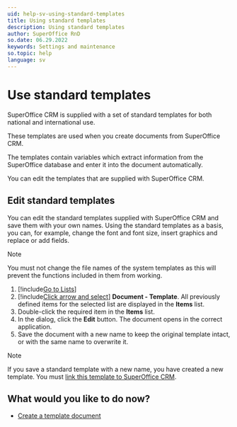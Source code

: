 ```yaml
---
uid: help-sv-using-standard-templates
title: Using standard templates
description: Using standard templates
author: SuperOffice RnD
so.date: 06.29.2022
keywords: Settings and maintenance
so.topic: help
language: sv
---
```


# Use standard templates

SuperOffice CRM is supplied with a set of standard templates for both national and international use.

These templates are used when you create documents from SuperOffice CRM.

The templates contain variables which extract information from the SuperOffice database and enter it into the document automatically.

You can edit the templates that are supplied with SuperOffice CRM.

## Edit standard templates

You can edit the standard templates supplied with SuperOffice CRM and save them with your own names. Using the standard templates as a basis, you can, for example, change the font and font size, insert graphics and replace or add fields.

> [!NOTE]
> You must not change the file names of the system templates as this will prevent the functions included in them from working.

1. [!include[Go to Lists](includes/goto-lists.md)]
2. [!include[Click arrow and select](includes/expand-list.md)] **Document - Template**.
    All previously defined items for the selected list are displayed in the **Items** list.
3. Double-click the required item in the **Items** list.
4. In the dialog, click the **Edit** button. The document opens in the correct application.
5. Save the document with a new name to keep the original template intact, or with the same name to overwrite it.

> [!NOTE]
> If you save a standard template with a new name, you have created a new template. You must [link this template to SuperOffice CRM][1].

## What would you like to do now?

* [Create a template document][2]

<!-- Referenced links -->
[1]: add-template.md
[2]: creating-template-document.md

<!-- Referenced images -->

